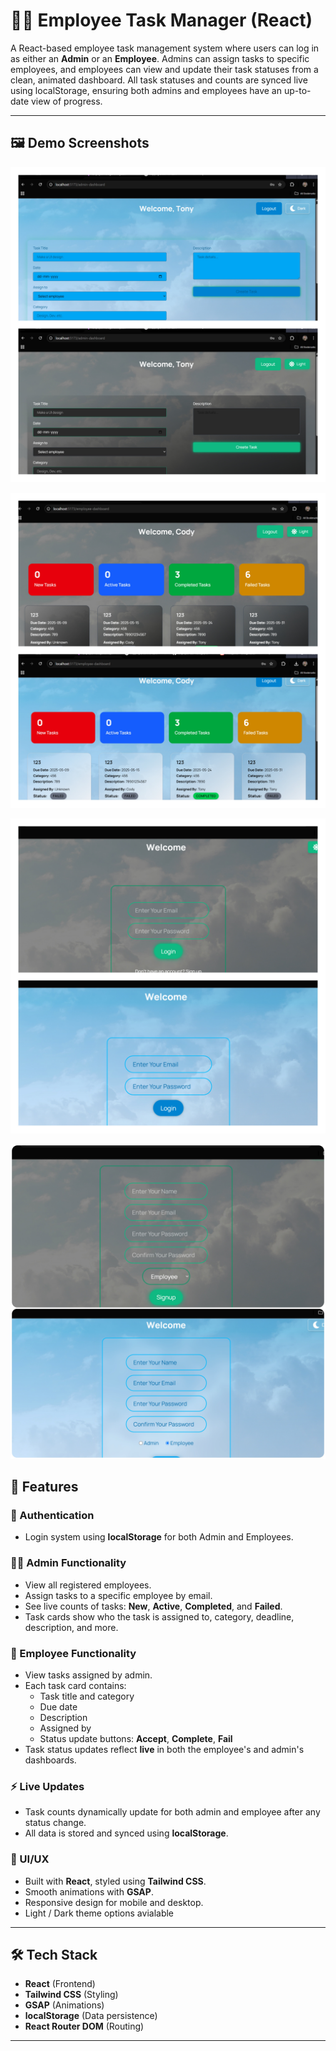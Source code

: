 # 🧑‍💼 Employee Task Manager (React)

A React-based employee task management system where users can log in as either an **Admin** or an **Employee**. Admins can assign tasks to specific employees, and employees can view and update their task statuses from a clean, animated dashboard. All task statuses and counts are synced live using localStorage, ensuring both admins and employees have an up-to-date view of progress.

---

## 🖼️ Demo Screenshots

![Admin Dashboard](./screenshots/Admin.jpg)

![Employee Dashboard](./screenshots/Employee.jpg)

![Login Page](./screenshots/Login.jpg)

![Signup Page](./screenshots/SignUp.jpg)

## 📌 Features

### 🔐 Authentication

- Login system using **localStorage** for both Admin and Employees.

### 👨‍💼 Admin Functionality

- View all registered employees.
- Assign tasks to a specific employee by email.
- See live counts of tasks: **New**, **Active**, **Completed**, and **Failed**.
- Task cards show who the task is assigned to, category, deadline, description, and more.

### 👷 Employee Functionality

- View tasks assigned by admin.
- Each task card contains:
  - Task title and category
  - Due date
  - Description
  - Assigned by
  - Status update buttons: **Accept**, **Complete**, **Fail**
- Task status updates reflect **live** in both the employee's and admin's dashboards.

### ⚡ Live Updates

- Task counts dynamically update for both admin and employee after any status change.
- All data is stored and synced using **localStorage**.

### 🎨 UI/UX

- Built with **React**, styled using **Tailwind CSS**.
- Smooth animations with **GSAP**.
- Responsive design for mobile and desktop.
- Light / Dark theme options avialable
---

## 🛠️ Tech Stack

- **React** (Frontend)
- **Tailwind CSS** (Styling)
- **GSAP** (Animations)
- **localStorage** (Data persistence)
- **React Router DOM** (Routing)

---
